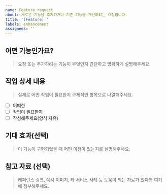 ```yaml
---
name: Feature request
about: 새로운 기능을 추가하거나 기존 기능을 개선하려는 요청입니다.
title: '[Feature] '
labels: enhancement
assignees: ''
---
```


<!--
🎯 이 템플릿은 다음과 같은 상황에서 사용합니다:
- 새로운 기능이 필요할 때
- 기존 기능을 개선하거나 확장하고 싶을 때
- 사용자 경험(UX)을 높이기 위한 개선 요청이 있을 때
-->

## 어떤 기능인가요?

> 요청 또는 추가하려는 기능이 무엇인지 간단하고 명확하게 설명해주세요.

<!--
예: "사용자 로그인 시, 2단계 인증을 추가 기능이 존재하면 좋겠습니다.", "프로필 수정 페이지에서 뒤로 가기 버튼 필요합니다."
-->

## 작업 상세 내용

> 실제로 어떤 작업이 필요한지 구체적인 항목으로 나열해주세요.

<!--
예:
- [ ] 2단계 인증 UI 추가
- [ ] 백엔드 인증 로직 구현
- [ ] 문서 업데이트
-->

- [ ] 어떠한
- [ ] 작업이 필요한지
- [ ] 작성해주세요(양식 자유)

## 기대 효과(선택)

> 이 기능이 구현되었을 때 어떤 이점이 있는지를 설명해주세요.

<!--
예: "보안성이 향상되고, 인증 우회 위험이 줄어듭니다."
-->

## 참고 자료 (선택)

> 레퍼런스 링크, 예시 이미지, 타 서비스 사례 등 도움이 되는 자료가 있다면 여기에 첨부해주세요.
